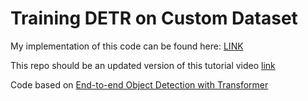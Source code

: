 # Training DETR on Custom Dataset

My implementation of this code can be found here: [LINK](https://github.com/Neveon/kean2021-detr)

This repo should be an updated version of this tutorial video [link](https://www.youtube.com/watch?v=RkhXoj_Vvr4&lc=UgwHlStd7pa4KMszFQx4AaABAg&ab_channel=DeepReader)

Code based on [End-to-end Object Detection with Transformer](https://github.com/facebookresearch/detr)
